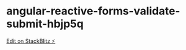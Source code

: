# angular-reactive-forms-validate-submit-hbjp5q

[Edit on StackBlitz ⚡️](https://stackblitz.com/edit/angular-reactive-forms-validate-submit-hbjp5q)